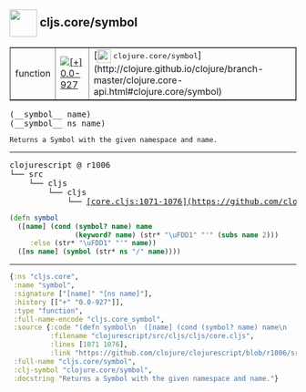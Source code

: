 ## <img width="48px" valign="middle" src="http://i.imgur.com/Hi20huC.png"> cljs.core/symbol

 <table border="1">
<tr>
<td>function</td>
<td><a href="https://github.com/cljsinfo/api-refs/tree/0.0-927"><img valign="middle" alt="[+] 0.0-927" src="https://img.shields.io/badge/+-0.0--927-lightgrey.svg"></a> </td>
<td>
[<img height="24px" valign="middle" src="http://i.imgur.com/1GjPKvB.png"> <samp>clojure.core/symbol</samp>](http://clojure.github.io/clojure/branch-master/clojure.core-api.html#clojure.core/symbol)
</td>
</tr>
</table>

 <samp>
(__symbol__ name)<br>
(__symbol__ ns name)<br>
</samp>

```
Returns a Symbol with the given namespace and name.
```

---

 <pre>
clojurescript @ r1006
└── src
    └── cljs
        └── cljs
            └── <ins>[core.cljs:1071-1076](https://github.com/clojure/clojurescript/blob/r1006/src/cljs/cljs/core.cljs#L1071-L1076)</ins>
</pre>

```clj
(defn symbol
  ([name] (cond (symbol? name) name
                (keyword? name) (str* "\uFDD1" "'" (subs name 2)))
     :else (str* "\uFDD1" "'" name))
  ([ns name] (symbol (str* ns "/" name))))
```


---

```clj
{:ns "cljs.core",
 :name "symbol",
 :signature ["[name]" "[ns name]"],
 :history [["+" "0.0-927"]],
 :type "function",
 :full-name-encode "cljs.core_symbol",
 :source {:code "(defn symbol\n  ([name] (cond (symbol? name) name\n                (keyword? name) (str* \"\\uFDD1\" \"'\" (subs name 2)))\n     :else (str* \"\\uFDD1\" \"'\" name))\n  ([ns name] (symbol (str* ns \"/\" name))))",
          :filename "clojurescript/src/cljs/cljs/core.cljs",
          :lines [1071 1076],
          :link "https://github.com/clojure/clojurescript/blob/r1006/src/cljs/cljs/core.cljs#L1071-L1076"},
 :full-name "cljs.core/symbol",
 :clj-symbol "clojure.core/symbol",
 :docstring "Returns a Symbol with the given namespace and name."}

```
